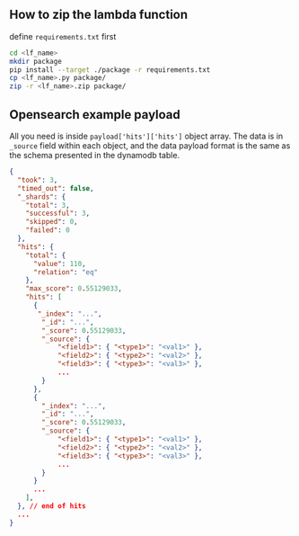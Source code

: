 ## How to zip the lambda function

define `requirements.txt` first

```bash
cd <lf_name>
mkdir package
pip install --target ./package -r requirements.txt
cp <lf_name>.py package/
zip -r <lf_name>.zip package/
```

## Opensearch example payload

All you need is inside `payload['hits']['hits']` object array. The data is in `_source` field within each object, and the data payload format is the same as the schema presented in the dynamodb table.

```json
{
  "took": 3,
  "timed_out": false,
  "_shards": {
    "total": 3,
    "successful": 3,
    "skipped": 0,
    "failed": 0
  },
  "hits": {
    "total": {
      "value": 110,
      "relation": "eq"
    },
    "max_score": 0.55129033,
    "hits": [
      {
       "_index": "...",
        "_id": "...",
        "_score": 0.55129033,
        "_source": {
            "<field1>": { "<type1>": "<val1>" },
            "<field2>": { "<type2>": "<val2>" },
            "<field3>": { "<type3>": "<val3>" },
            ...
        }
      },
      {
        "_index": "...",
        "_id": "...",
        "_score": 0.55129033,
        "_source": {
            "<field1>": { "<type1>": "<val1>" },
            "<field2>": { "<type2>": "<val2>" },
            "<field3>": { "<type3>": "<val3>" },
            ...
        }
      }
      ...
    ],
  }, // end of hits
  ...
} 
```
